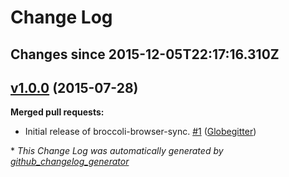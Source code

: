 # Change Log

## Changes since 2015-12-05T22:17:16.310Z

## [v1.0.0](https://github.com/globegitter/broccoli-browser-sync/tree/v1.0.0) (2015-07-28)
**Merged pull requests:**

- Initial release of broccoli-browser-sync. [\#1](https://github.com/Globegitter/broccoli-browser-sync/pull/1) ([Globegitter](https://github.com/Globegitter))



\* *This Change Log was automatically generated by [github_changelog_generator](https://github.com/skywinder/Github-Changelog-Generator)*